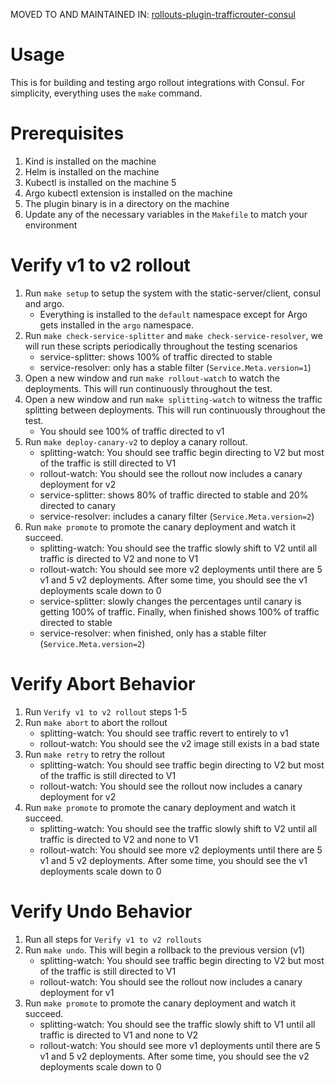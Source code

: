 MOVED TO AND MAINTAINED IN: [rollouts-plugin-trafficrouter-consul](https://github.com/argoproj-labs/rollouts-plugin-trafficrouter-consul/tree/main/testing)

# Usage
This is for building and testing argo rollout integrations with Consul. For simplicity, everything uses the `make` command.

# Prerequisites
1. Kind is installed on the machine
2. Helm is installed on the machine
3. Kubectl is installed on the machine 5
4. Argo kubectl extension is installed on the machine
5. The plugin binary is in a directory on the machine 
6. Update any of the necessary variables in the `Makefile` to match your environment

# Verify v1 to v2 rollout
1. Run `make setup` to setup the system with the static-server/client, consul and argo. 
   - Everything is installed to the `default` namespace except for Argo gets installed in the `argo` namespace.
2. Run `make check-service-splitter` and `make check-service-resolver`, we will run these scripts periodically throughout the testing scenarios
   - service-splitter: shows 100% of traffic directed to stable
   - service-resolver: only has a stable filter (`Service.Meta.version=1`)
3. Open a new window and run `make rollout-watch` to watch the deployments. This will run continuously throughout the test.
4. Open a new window and run `make splitting-watch` to witness the traffic splitting between deployments. This will run continuously throughout the test.
   - You should see 100% of traffic directed to v1
5. Run `make deploy-canary-v2` to deploy a canary rollout. 
   - splitting-watch: You should see traffic begin directing to V2 but most of the traffic is still directed to V1
   - rollout-watch: You should see the rollout now includes a canary deployment for v2
   - service-splitter: shows 80% of traffic directed to stable and 20% directed to canary
   - service-resolver: includes a canary filter (`Service.Meta.version=2`)
6. Run `make promote` to promote the canary deployment and watch it succeed. 
   - splitting-watch: You should see the traffic slowly shift to V2 until all traffic is directed to V2 and none to V1
   - rollout-watch: You should see more v2 deployments until there are 5 v1 and 5 v2 deployments. After some time, you should see the v1 deployments scale down to 0
   - service-splitter: slowly changes the percentages until canary is getting 100% of traffic. Finally, when finished shows 100% of traffic directed to stable
   - service-resolver: when finished, only has a stable filter (`Service.Meta.version=2`)

# Verify Abort Behavior
1. Run `Verify v1 to v2 rollout` steps 1-5
2. Run `make abort` to abort the rollout
   - splitting-watch: You should see traffic revert to entirely to v1
   - rollout-watch: You should see the v2 image still exists in a bad state
3. Run `make retry` to retry the rollout
   - splitting-watch: You should see traffic begin directing to V2 but most of the traffic is still directed to V1
   - rollout-watch: You should see the rollout now includes a canary deployment for v2
4. Run `make promote` to promote the canary deployment and watch it succeed.
    - splitting-watch: You should see the traffic slowly shift to V2 until all traffic is directed to V2 and none to V1
    - rollout-watch: You should see more v2 deployments until there are 5 v1 and 5 v2 deployments. After some time, you should see the v1 deployments scale down to 0

# Verify Undo Behavior
1. Run all steps for `Verify v1 to v2 rollouts`
2. Run `make undo`. This will begin a rollback to the previous version (v1) 
   - splitting-watch: You should see traffic begin directing to V2 but most of the traffic is still directed to V1
   - rollout-watch: You should see the rollout now includes a canary deployment for v1
3. Run `make promote` to promote the canary deployment and watch it succeed.
   - splitting-watch: You should see the traffic slowly shift to V1 until all traffic is directed to V1 and none to V2
   - rollout-watch: You should see more v1 deployments until there are 5 v1 and 5 v2 deployments. After some time, you should see the v2 deployments scale down to 0


